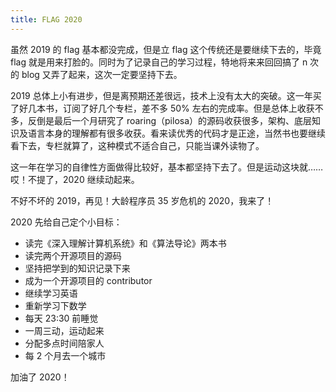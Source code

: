 ```yaml
---
title: FLAG 2020
---
```


虽然 2019 的 flag 基本都没完成，但是立 flag 这个传统还是要继续下去的，毕竟 flag 就是用来打脸的。同时为了记录自己的学习过程，特地将来来回回搞了 n 次的 blog 又弄了起来，这次一定要坚持下去。
<!--more-->
2019 总体上小有进步，但是离预期还差很远，技术上没有太大的突破。这一年买了好几本书，订阅了好几个专栏，差不多 50% 左右的完成率。但是总体上收获不多，反倒是最后一个月研究了 roaring（pilosa）的源码收获很多，架构、底层知识及语言本身的理解都有很多收获。看来读优秀的代码才是正途，当然书也要继续看下去，专栏就算了，这种模式不适合自己，只能当课外读物了。

这一年在学习的自律性方面做得比较好，基本都坚持下去了。但是运动这块就…… 哎！不提了，2020 继续动起来。

不好不坏的 2019，再见！大龄程序员 35 岁危机的 2020，我来了！

2020 先给自己定个小目标：
- 读完《深入理解计算机系统》和《算法导论》两本书
- 读完两个开源项目的源码
- 坚持把学到的知识记录下来
- 成为一个开源项目的 contributor
- 继续学习英语
- 重新学习下数学
- 每天 23:30 前睡觉
- 一周三动，运动起来
- 分配多点时间陪家人
- 每 2 个月去一个城市

加油了 2020！